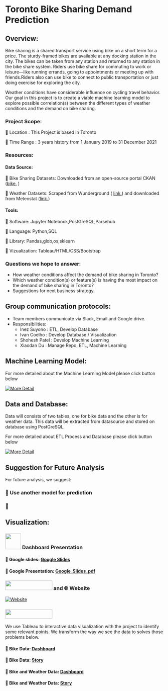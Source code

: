

# Toronto Bike Sharing Demand Prediction 

## Overview: 

Bike sharing is a shared transport service using bike on a short term for a price. The sturdy-framed bikes are available at any docking station in the city. The bikes can be taken from any station and returned to any station in the bike share system. Riders use bike share for commuting to work or leisure—like running errands, going to appointments or meeting up with friends.Riders also can use bike to connect to public transportation or just doing exercise for exploring the city.  

Weather conditions have considerable influence on cycling travel behavior. Our goal in this project is to create a viable machine learning model to explore possible correlation(s) between the different types of weather conditions and the demand on bike sharing. 

### Project Scope: 
:large_orange_diamond: Location      : This Project is based in Toronto

:large_orange_diamond: Time Range    : 3 years history from 1 January 2019 to 31 December 2021 


### Resources:

#### Data Source:  
:large_orange_diamond: Bike Sharing Datasets: Downloaded from an open-source portal CKAN ([bike.](https://ckan0.cf.opendata.inter.prod-toronto.ca/tr/dataset/bike-share-toronto-ridership-data) )

:large_orange_diamond: Weather Datasets: Scraped from Wunderground ( [link.](https://www.wunderground.com/history/monthly/ca/toronto/CYTZ)) and downloaded from Meteostat ([link.](https://meteostat.net/en/station/71624?t=2019-01-01/2021-12-31))

#### Tools:
:large_orange_diamond: Software: Jupyter Notebook,PostGreSQL,Parsehub

:large_orange_diamond: Language: Python,SQL

:large_orange_diamond: Library: Pandas,glob,os,sklearn

:large_orange_diamond: Vizualization: Tableau/HTML/CSS/Bootstrap


### Questions we hope to answer: 

* How weather conditions affect the demand of bike sharing in Toronto?
* Which weather condition(s) or feature(s) is having the most impact on the demand of bike sharing in Toronto? 
* Suggestions for next business strategy.  



## Group communication protocols:
* Team members communicate via Slack, Email and Google drive.  
* Responsibilities:
  - Inez Suyono   : ETL, Develop Database
  - Ivan Coelho   : Develop Database / Visualization
  - Shohesh Patel : Develop Machine Learning
  - Xiaodan Du       : Manage Repo, ETL, Machine Learning

## Machine Learning Model:  

For more detailed about the Machine Learning Model please click button below
   
<a href="https://github.com/kaylaisnomyname/group7/tree/Machine_learning_main"> ![More Detail](https://img.shields.io/badge/-DETAILS%20>>-brightgreen?style=for-the-badge)</a>


 ## Data and Database:
 Data will consists of two tables, one for bike data and the other is for weather data.
 This data will be extracted from datasource and stored on database using PostGreSQL. 
 
 For more detailed about ETL Process and Database please click button below



   
<a href="https://github.com/kaylaisnomyname/group7/tree/Database_main"> ![More Detail](https://img.shields.io/badge/-DETAILS%20>>-brightgreen?style=for-the-badge)</a>


## Suggestion for Future Analysis
For future analysis, we suggest:

### :large_orange_diamond: Use another model for prediction 

### :large_orange_diamond: 



## Visualization:  

### <img src="https://user-images.githubusercontent.com/88597187/151684747-e0141d56-07d6-4f36-bd40-ff6932e6e896.png" width="50" height="50"/> Dashboard Presentation

#### :diamond_shape_with_a_dot_inside: Google slides: [Google Slides](https://docs.google.com/presentation/d/1tis3Y4NxnJhJgd8WlkxADeIJdGZQeWNUWOC0Q9_YSIY/edit)  


#### :diamond_shape_with_a_dot_inside: Google Presentation: [Google_Slides_pdf](https://github.com/kaylaisnomyname/group7/blob/main/Dashboard.pdf)  



### <img src="https://user-images.githubusercontent.com/88597187/151684727-2deeb082-b5fc-42ea-9825-2162591f3614.png" width="150" height="30"/>  and :globe_with_meridians: Website


<a href="https://kaylaisnomyname.github.io/group7/">![Website](https://img.shields.io/badge/-CLICK%20FOR%20WEBSITE-blue?style=for-the-badge)</a>
### <img src="https://user-images.githubusercontent.com/88597187/151684727-2deeb082-b5fc-42ea-9825-2162591f3614.png" width="150" height="30"/> 

We use Tableau to interactive data visualization with the project to identify some relevant points. We transform the way we see the data to solves those problems below.


#### :diamond_shape_with_a_dot_inside: Bike  Data: [Dashboard](https://public.tableau.com/app/profile/ivan4393/viz/ProjectBikeDataDashboard/DashboardBikeData?publish=yes)      
#### :diamond_shape_with_a_dot_inside: Bike  Data: [Story](https://public.tableau.com/app/profile/ivan4393/viz/ProjectBikeDataStory/ProjectBikeData#2)


#### :diamond_shape_with_a_dot_inside: Bike and Weather Data: [Dashboard](https://public.tableau.com/app/profile/ivan4393/viz/Bike-WeatherDashboard/Bike_Weather_Data?publish=yes)  
#### :diamond_shape_with_a_dot_inside: Bike and Weather Data: [Story](https://public.tableau.com/app/profile/ivan4393/viz/Bike-Weather-Story/Bike_Weather_DataStory?publish=yes)



 











